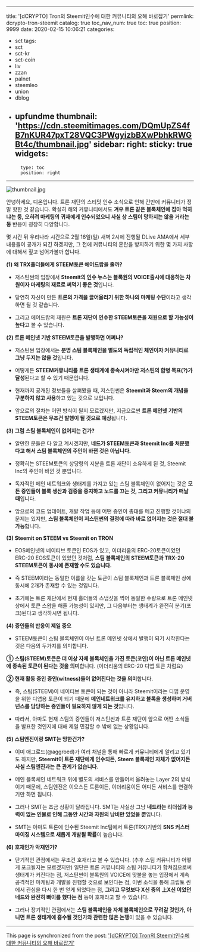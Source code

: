 
---
title: '[dCRYPTO] Tron의 Steemit인수에 대한 커뮤니티의 오해 바로잡기'
permlink: dcrypto-tron-steemit
catalog: true
toc_nav_num: true
toc: true
position: 9999
date: 2020-02-15 10:06:21
categories:
- sct
tags:
- sct
- sct-kr
- sct-coin
- liv
- zzan
- palnet
- steemleo
- union
- dblog
- upfundme
thumbnail: 'https://cdn.steemitimages.com/DQmUpZS4fB7nKUR47pxT28VQC3PWgyizbBXwPbhkRWGBt4c/thumbnail.jpg'
sidebar:
    right:
        sticky: true
widgets:
    -
        type: toc
        position: right
---


![thumbnail.jpg](https://cdn.steemitimages.com/DQmUpZS4fB7nKUR47pxT28VQC3PWgyizbBXwPbhkRWGBt4c/thumbnail.jpg)

안녕하세요, 디온입니다. 트론 재단의 스티밋 인수 소식으로 인해 간만에 커뮤니티가 정말 핫한 것 같습니다. 확실히 해외 커뮤니티에서도 **겨우 트론 같은 블록체인에 잡아 먹히냐는 둥, 오히려 마케팅의 귀재에게 인수되었으니 사실 상 스팀이 망하지는 않을 거라는 둥** 반응이 굉장히 다양합니다.

몇 시간 뒤 우리나라 시간으로 2월 16일(일) 새벽 2시에 진행될 DLive AMA에서 세부내용들이 공개가 되긴 하겠지만, 그 전에 커뮤니티의 혼란을 방지하기 위한 몇 가지 사항에 대해서 짚고 넘어가볼까 합니다.

**(1) 왜 TRX홀더들에게 STEEM토큰 에어드랍을 줄까?**

- 저스틴썬의 입장에서 **Steemit의 인수 뉴스는 블록원의 VOICE출시에 대응하는 차원이자 마케팅의 재료로 써먹기 좋은 것**입니다.

- 당연히 자신이 만든 **트론의 가격을 끌어올리기 위한 하나의 마케팅 수단**이라고 생각하면 될 것 같습니다.

- 그리고 에어드랍의 재원은 **트론 재단이 인수한 STEEM토큰을 재원으로 할 가능성이 높다**고 볼 수 있습니다. 

**(2) 트론 메인넷 기반 STEEM토큰을 발행하면 어쩌나?**

- 저스틴썬 입장에서는 **분명 스팀 블록체인을 별도의 독립적인 체인이자 커뮤니티로 그냥 두지는 않을 것**입니다.

- 어떻게든 **STEEM커뮤니티를 트론 생태계에 종속시켜야만 저스틴의 합병 목표(?)가 달성**된다고 할 수 있기 때문입니다. 

- 현재까지 공개된 정보들을 살펴봤을 때, 저스틴썬은 **Steemit과 Steem의 개념을 구분하지 않고 사용**하고 있는 것으로 보입니다.

- 앞으로의 절차는 어떤 방식이 될지 모르겠지만, 지금으로썬 **트론 메인넷 기반의 STEEM토큰은 무조건 발행이 될 것으로 예상**됩니다.

**(3) 그럼 스팀 블록체인이 없어지는 건가?**

- 알만한 분들은 다 알고 계시겠지만, **네드가 STEEM토큰과 Steemit Inc를 처분했다고 해서 스팀 블록체인의 주인이 바뀐 것은 아닙니다.**

- 정확히는 STEEM토큰의 상당량의 지분을 트론 재단이 소유하게 된 것, Steemit Inc의 주인이 바뀐 것 뿐입니다. 

- 독자적인 메인 네트워크와 생태계를 가지고 있는 스팀 블록체인이 없어지는 것은 **모든 증인들이 블록 생산과 검증을 중지하고 노드를 끄는 것, 그리고 커뮤니티가 떠날 때**입니다.

- 앞으로의 코드 업데이트, 개발 작업 등에 어떤 증인이 총대를 메고 진행할 것이냐의 문제는 있지만, **스팀 블록체인이 저스틴썬의 결정에 따라 바로 없어지는 것은 절대 불가능**합니다.

**(3) Steemit on STEEM vs Steemit on TRON**

- EOS메인넷의 네이티브 토큰인 EOS가 있고, 이더리움의 ERC-20토큰이었던 ERC-20 EOS토큰이 있었던 것처럼, **스팀 블록체인의 STEEM토큰과 TRX-20 STEEM토큰이 동시에 존재할 수도 있습니다.**

- 즉 STEEM이라는 동일한 이름을 갖는 토큰이 스팀 블록체인과 트론 블록체인 상에 동시에 2개가 존재할 수 있는 것입니다.

- 초기에는 트론 재단에서 현재 홀더들의 스냅샷을 찍어 동일한 수량으로 트론 메인넷 상에서 토큰 스왑을 해줄 가능성이 있지만, 그 다음부터는 생태계가 완전히 분기(포크)된다고 생각하시면 됩니다.

**(4) 증인들의 반응이 제일 중요**

- STEEM토큰이 스팀 블록체인이 아닌 트론 메인넷 상에서 발행이 되기 시작한다는 것은 다음의 두가지를 의미합니다.

**① 스팀(STEEM)토큰은 더 이상 자체 블록체인을 가진 토큰(코인)이 아닌 트론 메인넷에 종속된 토큰이 된다는 것을 의미**합니다. (이더리움의 ERC-20 디앱 토큰 처럼요)

**② 현재 활동 중인 증인(witness)들이 없어진다는 것을 의미**합니다. 

- 즉, 스팀(STEEM)이 네이티브 토큰이 되는 것이 아니라 Steemit이라는 디앱 운영을 위한 디앱용 토큰이 되기 때문에 **메인네트워크를 유지하고 블록을 생성하며 거버넌스를 담당하는 증인들이 필요하지 않게 되는 것**입니다.

- 따라서, 아마도 현재 스팀의 증인들이 저스틴썬과 트론 재단이 앞으로 어떤 소식들을 발표한 것인지에 대해 제일 민감할 수 밖에 없는 상황입니다.

**(5) 스팀엔진이랑 SMT는 망한건가?**

- 이미 애그로드(@aggroed)가 여러 채널을 통해 빠르게 커뮤니티에게 알리고 있기도 하지만, **Steemit이 트론 재단에게 인수되든, Steem 블록체인 자체가 없어지든 사실 스팀엔진과는 큰 관계가 없습니다.**

- 메인 블록체인 네트워크 위에 별도의 서비스를 만들어서 올려놓는 Layer 2의 방식이기 때문에, 스팀엔진은 이오스든 트론이든, 이더리움이든 어디든 서비스를 연결하기만 하면 됩니다.

- 그러나 SMT는 조금 상황이 달라집니다. SMT는 사실상 그냥 **네드라는 리더십과 능력이 없는 인물로 인해 그동안 시간과 자원의 낭비만 있었을 뿐**입니다. 

- SMT는 아마도 트론에 인수된 Steemit Inc팀에서 트론(TRX)기반의 **SNS 커스터마이징 시스템으로 새롭게 개발될 확률**이 높습니다. 


**(6) 호재인가 악재인가?**

- 단기적인 관점에서는 무조건 호재라고 볼 수 있습니다. (추후 스팀 커뮤니티가 어떻게 포크될지는 모르겠지만) 일단은 트론 커뮤니티와 스팀 커뮤니티가 합쳐짐으로써 생태계가 커진다는 점, 저스틴썬이 블록원의 VOICE에 맞불을 놓는 입장에서 계속 공격적인 마케팅과 개발을 진행할 것으로 보인다는 점, 이번 소식을 통해 크립토 씬에서 관심을 다시 한 번 얻게 되었다는 점, **그리고 무엇보다 X신 중의 上X신 이었던 네드와 완전히 빠이를 했다는 점** 등이 호재라고 할 수 있습니다.

- 그러나 장기적인 관점에서는 **스팀 블록체인을 자체 블록체인으로 꾸려갈 것인가, 아니면 트론 생태계에 흡수될 것인가와 관련한 많은 논쟁**이 있을 수 있습니다.

- - -

This page is synchronized from the post: ['[dCRYPTO] Tron의 Steemit인수에 대한 커뮤니티의 오해 바로잡기'](https://steemit.com/@donekim/dcrypto-tron-steemit)
